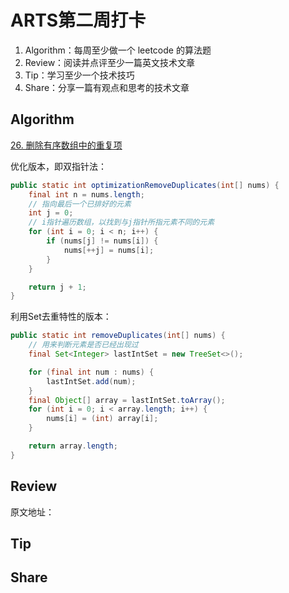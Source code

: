 # ARTS第二周打卡

1. Algorithm：每周至少做一个 leetcode 的算法题
2. Review：阅读并点评至少一篇英文技术文章
3. Tip：学习至少一个技术技巧
4. Share：分享一篇有观点和思考的技术文章



## Algorithm

[26. 删除有序数组中的重复项](https://leetcode-cn.com/problems/remove-duplicates-from-sorted-array/)



优化版本，即双指针法：

```java
public static int optimizationRemoveDuplicates(int[] nums) {
    final int n = nums.length;
    // 指向最后一个已排好的元素
    int j = 0;
    // i指针遍历数组，以找到与j指针所指元素不同的元素
    for (int i = 0; i < n; i++) {
        if (nums[j] != nums[i]) {
            nums[++j] = nums[i];
        }
    }

    return j + 1;
}
```

利用Set去重特性的版本：

```java
public static int removeDuplicates(int[] nums) {
    // 用来判断元素是否已经出现过
    final Set<Integer> lastIntSet = new TreeSet<>();

    for (final int num : nums) {
        lastIntSet.add(num);
    }
    final Object[] array = lastIntSet.toArray();
    for (int i = 0; i < array.length; i++) {
        nums[i] = (int) array[i];
    }

    return array.length;
}
```



## Review

原文地址：[]()



## Tip





## Share

